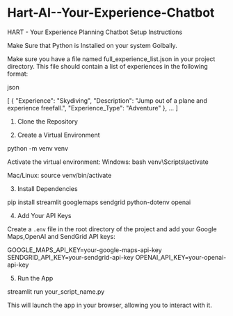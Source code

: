 # Hart-AI--Your-Experience-Chatbot
HART - Your Experience Planning Chatbot
Setup Instructions


Make Sure that Python is Installed on your system Golbally.

Make sure you have a file named full_experience_list.json in your project directory. This file should contain a list of experiences in the following format:

json

[
  {
    "Experience": "Skydiving",
    "Description": "Jump out of a plane and experience freefall.",
    "Experience_Type": "Adventure"
  },
  ...
]

1. Clone the Repository



2. Create a Virtual Environment


python -m venv venv


Activate the virtual environment:
Windows:
bash
venv\Scripts\activate

Mac/Linux:
source venv/bin/activate



3. Install Dependencies


pip install streamlit googlemaps sendgrid python-dotenv openai



4. Add Your API Keys

Create a `.env` file in the root directory of the project and add your Google Maps,OpenAI and SendGrid API keys:

GOOGLE_MAPS_API_KEY=your-google-maps-api-key
SENDGRID_API_KEY=your-sendgrid-api-key
OPENAI_API_KEY=your-openai-api-key


5. Run the App


streamlit run your_script_name.py

This will launch the app in your browser, allowing you to interact with it.


